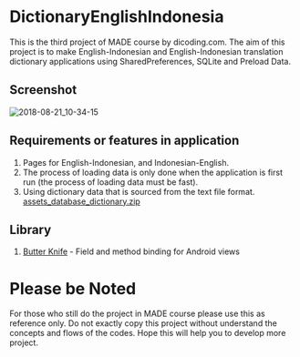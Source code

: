 # DictionaryEnglishIndonesia
This is the third project of MADE course by dicoding.com. The aim of this project is to make English-Indonesian and English-Indonesian translation dictionary applications using SharedPreferences, SQLite and Preload Data.

## Screenshot
![2018-08-21_10-34-15](https://user-images.githubusercontent.com/26306746/44379045-52bd0c80-a52e-11e8-8f00-d1228facf145.png)

## Requirements or features in application
1. Pages for English-Indonesian, and Indonesian-English.
2. The process of loading data is only done when the application is first run (the process of loading data must be fast).
3. Using dictionary data that is sourced from the text file format. [assets_database_dictionary.zip](https://github.com/sunydeprito/DictionaryEnglishIndonesia/files/2304752/assets_database_dictionary.zip)

## Library
1. [Butter Knife](http://jakewharton.github.io/butterknife/) - Field and method binding for Android views


# Please be Noted
For those who still do the project in MADE course please use this as reference only. Do not exactly copy this project without understand the concepts and flows of the codes. Hope this will help you to develop more project.
